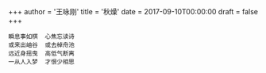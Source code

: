 +++
author = '王咏刚'
title = '秋燥'
date = 2017-09-10T00:00:00
draft = false
+++

<div class="poem">

```
瞬息事如棋  心焦忘读诗
或来出岫谷  或去棹舟池
远近身摇曳  高低气断离
一从人入梦  才恨少相思
```

</div>
